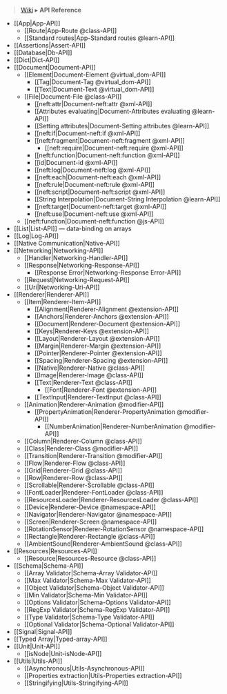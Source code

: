 > [Wiki](Home) ▸ **API Reference**

* [[App|App-API]]
  * [[Route|App-Route @class-API]]
  * [[Standard routes|App-Standard routes @learn-API]]
* [[Assertions|Assert-API]]
* [[Database|Db-API]]
* [[Dict|Dict-API]]
* [[Document|Document-API]]
  * [[Element|Document-Element @virtual_dom-API]]
    * [[Tag|Document-Tag @virtual_dom-API]]
    * [[Text|Document-Text @virtual_dom-API]]
  * [[File|Document-File @class-API]]
    * [[neft:attr|Document-neft:attr @xml-API]]
    * [[Attributes evaluating|Document-Attributes evaluating @learn-API]]
    * [[Setting attributes|Document-Setting attributes @learn-API]]
    * [[neft:if|Document-neft:if @xml-API]]
    * [[neft:fragment|Document-neft:fragment @xml-API]]
      * [[neft:require|Document-neft:require @xml-API]]
    * [[neft:function|Document-neft:function @xml-API]]
    * [[id|Document-id @xml-API]]
    * [[neft:log|Document-neft:log @xml-API]]
    * [[neft:each|Document-neft:each @xml-API]]
    * [[neft:rule|Document-neft:rule @xml-API]]
    * [[neft:script|Document-neft:script @xml-API]]
    * [[String Interpolation|Document-String Interpolation @learn-API]]
    * [[neft:target|Document-neft:target @xml-API]]
    * [[neft:use|Document-neft:use @xml-API]]
  * [[neft:function|Document-neft:function @js-API]]
* [[List|List-API]] — data-binding on arrays
* [[Log|Log-API]]
* [[Native Communication|Native-API]]
* [[Networking|Networking-API]]
  * [[Handler|Networking-Handler-API]]
  * [[Response|Networking-Response-API]]
    * [[Response Error|Networking-Response Error-API]]
  * [[Request|Networking-Request-API]]
  * [[Uri|Networking-Uri-API]]
* [[Renderer|Renderer-API]]
  * [[Item|Renderer-Item-API]]
    * [[Alignment|Renderer-Alignment @extension-API]]
    * [[Anchors|Renderer-Anchors @extension-API]]
    * [[Document|Renderer-Document @extension-API]]
    * [[Keys|Renderer-Keys @extension-API]]
    * [[Layout|Renderer-Layout @extension-API]]
    * [[Margin|Renderer-Margin @extension-API]]
    * [[Pointer|Renderer-Pointer @extension-API]]
    * [[Spacing|Renderer-Spacing @extension-API]]
    * [[Native|Renderer-Native @class-API]]
    * [[Image|Renderer-Image @class-API]]
    * [[Text|Renderer-Text @class-API]]
      * [[Font|Renderer-Font @extension-API]]
    * [[TextInput|Renderer-TextInput @class-API]]
  * [[Animation|Renderer-Animation @modifier-API]]
    * [[PropertyAnimation|Renderer-PropertyAnimation @modifier-API]]
      * [[NumberAnimation|Renderer-NumberAnimation @modifier-API]]
  * [[Column|Renderer-Column @class-API]]
  * [[Class|Renderer-Class @modifier-API]]
  * [[Transition|Renderer-Transition @modifier-API]]
  * [[Flow|Renderer-Flow @class-API]]
  * [[Grid|Renderer-Grid @class-API]]
  * [[Row|Renderer-Row @class-API]]
  * [[Scrollable|Renderer-Scrollable @class-API]]
  * [[FontLoader|Renderer-FontLoader @class-API]]
  * [[ResourcesLoader|Renderer-ResourcesLoader @class-API]]
  * [[Device|Renderer-Device @namespace-API]]
  * [[Navigator|Renderer-Navigator @namespace-API]]
  * [[Screen|Renderer-Screen @namespace-API]]
  * [[RotationSensor|Renderer-RotationSensor @namespace-API]]
  * [[Rectangle|Renderer-Rectangle @class-API]]
  * [[AmbientSound|Renderer-AmbientSound @class-API]]
* [[Resources|Resources-API]]
  * [[Resource|Resources-Resource @class-API]]
* [[Schema|Schema-API]]
  * [[Array Validator|Schema-Array Validator-API]]
  * [[Max Validator|Schema-Max Validator-API]]
  * [[Object Validator|Schema-Object Validator-API]]
  * [[Min Validator|Schema-Min Validator-API]]
  * [[Options Validator|Schema-Options Validator-API]]
  * [[RegExp Validator|Schema-RegExp Validator-API]]
  * [[Type Validator|Schema-Type Validator-API]]
  * [[Optional Validator|Schema-Optional Validator-API]]
* [[Signal|Signal-API]]
* [[Typed Array|Typed-array-API]]
* [[Unit|Unit-API]]
  * [[isNode|Unit-isNode-API]]
* [[Utils|Utils-API]]
  * [[Asynchronous|Utils-Asynchronous-API]]
  * [[Properties extraction|Utils-Properties extraction-API]]
  * [[Stringifying|Utils-Stringifying-API]]
